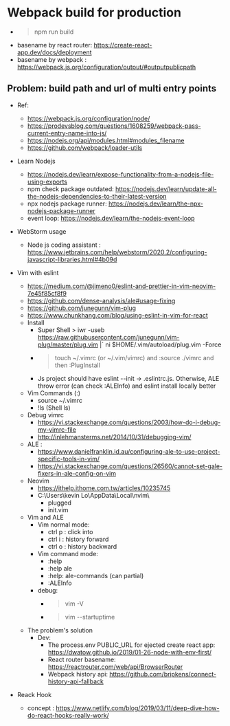  # Webpack build for production 
- > npm run build 
- basename by react router: https://create-react-app.dev/docs/deployment 
- basename by webpack : https://webpack.js.org/configuration/output/#outputpublicpath


## Problem: build path and url of multi entry points 
- Ref:
    - https://webpack.js.org/configuration/node/
    - https://prodevsblog.com/questions/1608259/webpack-pass-current-entry-name-into-js/
    - https://nodejs.org/api/modules.html#modules_filename
    - https://github.com/webpack/loader-utils
- Learn Nodejs 
    - https://nodejs.dev/learn/expose-functionality-from-a-nodejs-file-using-exports
    - npm check package outdated: https://nodejs.dev/learn/update-all-the-nodejs-dependencies-to-their-latest-version
    - npx nodejs package runner: https://nodejs.dev/learn/the-npx-nodejs-package-runner
    - event loop: https://nodejs.dev/learn/the-nodejs-event-loop
- WebStorm usage 
    - Node js coding assistant : https://www.jetbrains.com/help/webstorm/2020.2/configuring-javascript-libraries.html#4b09d
- Vim with eslint
    - https://medium.com/@jimeno0/eslint-and-prettier-in-vim-neovim-7e45f85cf8f9
    - https://github.com/dense-analysis/ale#usage-fixing
    - https://github.com/junegunn/vim-plug
    - https://www.chunkhang.com/blog/using-eslint-in-vim-for-react
    - Install   
        - Super Shell > iwr -useb https://raw.githubusercontent.com/junegunn/vim-plug/master/plug.vim |`
    ni $HOME/.vim/autoload/plug.vim -Force
        - > touch ~/.vimrc (or ~/.vim/vimrc) and :source ./vimrc and then :PlugInstall 
        - Js project should have eslint --init -> .eslintrc.js. Otherwise, ALE throw error (can check :ALEInfo) and eslint install locally better
    - Vim Commands (:)
        - source ~/.vimrc 
        - !ls (Shell ls)
    - Debug vimrc 
        - https://vi.stackexchange.com/questions/2003/how-do-i-debug-my-vimrc-file
        - http://inlehmansterms.net/2014/10/31/debugging-vim/
    - ALE :
         - https://www.danielfranklin.id.au/configuring-ale-to-use-project-specific-tools-in-vim/
         - https://vi.stackexchange.com/questions/26560/cannot-set-gale-fixers-in-ale-config-on-vim
    - Neovim 
        - https://ithelp.ithome.com.tw/articles/10235745
        - C:\Users\kevin Lo\AppData\Local\nvim\
            - plugged 
            - init.vim 
    - Vim and ALE 
        - Vim normal mode:
            - ctrl p : click into 
            - ctrl i : history forward
            - ctrl o : history backward 
        - Vim command mode:
            - :help 
            - :help ale 
            - :help: ale-commands (can partial)
            - :ALEInfo
        - debug:
            - > vim -V
            - > vim --startuptime <file>
    - The problem's solution 
        - Dev: 
            - The process.env PUBLIC_URL for ejected create react app: https://dwatow.github.io/2019/01-26-node-with-env-first/
            - React router basename: https://reactrouter.com/web/api/BrowserRouter
            - Webpack history api: https://github.com/bripkens/connect-history-api-fallback


- Reack Hook 
    - concept : https://www.netlify.com/blog/2019/03/11/deep-dive-how-do-react-hooks-really-work/